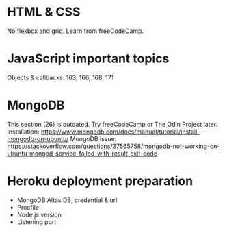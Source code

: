 # HTML & CSS
No flexbox and grid. Learn from freeCodeCamp.

# JavaScript important topics
Objects & callbacks: 163, 166, 168, 171

# MongoDB
This section (26) is outdated. Try freeCodeCamp or The Odin Project later. 
Installation: https://www.mongodb.com/docs/manual/tutorial/install-mongodb-on-ubuntu/ 
MongoDB issue: https://stackoverflow.com/questions/37565758/mongodb-not-working-on-ubuntu-mongod-service-failed-with-result-exit-code

# Heroku deployment preparation
- MongoDB Altas DB, credential & url
- Procfile
- Node.js version
- Listening port